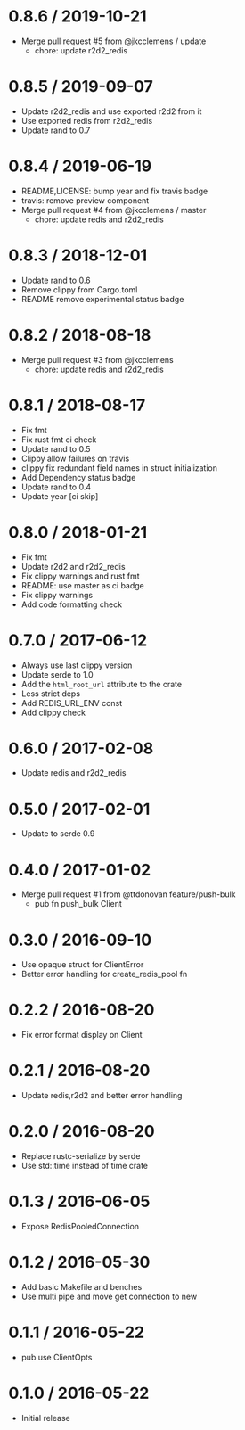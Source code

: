 
0.8.6 / 2019-10-21
==================

  * Merge pull request #5 from @jkcclemens / update
    * chore: update r2d2_redis

0.8.5 / 2019-09-07
==================

  * Update r2d2_redis and use exported r2d2 from it
  * Use exported redis from r2d2_redis
  * Update rand to 0.7

0.8.4 / 2019-06-19
==================

  * README,LICENSE: bump year and fix travis badge
  * travis: remove preview component
  * Merge pull request #4 from @jkcclemens / master
    * chore: update redis and r2d2_redis

0.8.3 / 2018-12-01
==================

  * Update rand to 0.6
  * Remove clippy from Cargo.toml
  * README remove experimental status badge

0.8.2 / 2018-08-18
==================

  * Merge pull request #3 from @jkcclemens
    * chore: update redis and r2d2_redis

0.8.1 / 2018-08-17
==================

  * Fix fmt
  * Fix rust fmt ci check
  * Update rand to 0.5
  * Clippy allow failures on travis
  * clippy fix redundant field names in struct initialization
  * Add Dependency status badge
  * Update rand to 0.4
  * Update year [ci skip]

0.8.0 / 2018-01-21
==================

  * Fix fmt
  * Update r2d2 and r2d2_redis
  * Fix clippy warnings and rust fmt
  * README: use master as ci badge
  * Fix clippy warnings
  * Add code formatting check

0.7.0 / 2017-06-12
==================

  * Always use last clippy version
  * Update serde to 1.0
  * Add the `html_root_url` attribute to the crate
  * Less strict deps
  * Add REDIS_URL_ENV const
  * Add clippy check

0.6.0 / 2017-02-08
==================

  * Update redis and r2d2_redis

0.5.0 / 2017-02-01
==================

  * Update to serde 0.9

0.4.0 / 2017-01-02
==================

  * Merge pull request #1 from @ttdonovan feature/push-bulk
    * pub fn push_bulk Client

0.3.0 / 2016-09-10
==================

  * Use opaque struct for ClientError
  * Better error handling for create_redis_pool fn

0.2.2 / 2016-08-20
==================

  * Fix error format display on Client

0.2.1 / 2016-08-20
==================

  * Update redis,r2d2 and better error handling

0.2.0 / 2016-08-20
==================

  * Replace rustc-serialize by serde
  * Use std::time instead of time crate

0.1.3 / 2016-06-05
==================

  * Expose RedisPooledConnection

0.1.2 / 2016-05-30
==================

  * Add basic Makefile and benches
  * Use multi pipe and move get connection to new

0.1.1 / 2016-05-22
==================

  * pub use ClientOpts

0.1.0 / 2016-05-22
==================

  * Initial release

